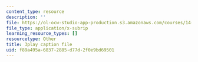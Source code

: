 ```yaml
---
content_type: resource
description: ''
file: https://ol-ocw-studio-app-production.s3.amazonaws.com/courses/14-01-principles-of-microeconomics-fall-2018/f89a495a68372885d77d2f0e9bd69501_oFL2Hxqg7eo.srt
file_type: application/x-subrip
learning_resource_types: []
resourcetype: Other
title: 3play caption file
uid: f89a495a-6837-2885-d77d-2f0e9bd69501
---
```

